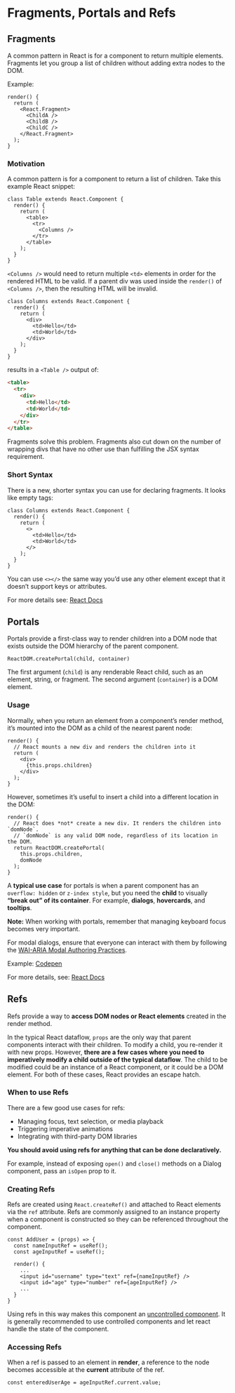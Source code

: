 # Fragments, Portals and Refs

## Fragments

A common pattern in React is for a component to return multiple elements. Fragments let you group a list of children without adding extra nodes to the DOM.

Example:

```JSX
render() {
  return (
    <React.Fragment>
      <ChildA />
      <ChildB />
      <ChildC />
    </React.Fragment>
  );
}
```

### Motivation

A common pattern is for a component to return a list of children. Take this example React snippet:

```JSX
class Table extends React.Component {
  render() {
    return (
      <table>
        <tr>
          <Columns />
        </tr>
      </table>
    );
  }
}
```

`<Columns />` would need to return multiple `<td>` elements in order for the rendered HTML to be valid. If a parent div was used inside the `render()` of `<Columns />`, then the resulting HTML will be invalid.

```JSX
class Columns extends React.Component {
  render() {
    return (
      <div>
        <td>Hello</td>
        <td>World</td>
      </div>
    );
  }
}
```

results in a `<Table />` output of:

```HTML
<table>
  <tr>
    <div>
      <td>Hello</td>
      <td>World</td>
    </div>
  </tr>
</table>
```

Fragments solve this problem. Fragments also cut down on the number of wrapping divs that have no other use than fulfilling the JSX syntax requirement.

### Short Syntax

There is a new, shorter syntax you can use for declaring fragments. It looks like empty tags:

```JSX
class Columns extends React.Component {
  render() {
    return (
      <>
        <td>Hello</td>
        <td>World</td>
      </>
    );
  }
}
```

You can use `<></>` the same way you’d use any other element except that it doesn’t support keys or attributes.

For more details see: [React Docs](https://reactjs.org/docs/fragments.html)

## Portals

Portals provide a first-class way to render children into a DOM node that exists outside the DOM hierarchy of the parent component.

```Js
ReactDOM.createPortal(child, container)
```

The first argument (`child`) is any renderable React child, such as an element, string, or fragment. The second argument (`container`) is a DOM element.

### Usage

Normally, when you return an element from a component’s render method, it’s mounted into the DOM as a child of the nearest parent node:

```JSX
render() {
  // React mounts a new div and renders the children into it
  return (
    <div>
      {this.props.children}
    </div>
  );
}
```

However, sometimes it’s useful to insert a child into a different location in the DOM:

```JSX
render() {
  // React does *not* create a new div. It renders the children into `domNode`.
  // `domNode` is any valid DOM node, regardless of its location in the DOM.
  return ReactDOM.createPortal(
    this.props.children,
    domNode
  );
}
```

A **typical use case** for portals is when a parent component has an `overflow: hidden` or `z-index style`, but you need the **child** to visually **“break out” of its container**. For example, **dialogs**, **hovercards**, and **tooltips**.

**Note:** When working with portals, remember that managing keyboard focus becomes very important.

For modal dialogs, ensure that everyone can interact with them by following the [WAI-ARIA Modal Authoring Practices](https://www.w3.org/TR/wai-aria-practices-1.1/#dialog_modal).

Example: [Codepen](https://codepen.io/gaearon/pen/yzMaBd)

For more details, see: [React Docs](https://reactjs.org/docs/portals.html)

## Refs

Refs provide a way to **access DOM nodes or React elements** created in the render method.

In the typical React dataflow, `props` are the only way that parent components interact with their children. To modify a child, you re-render it with new props. However, **there are a few cases where you need to imperatively modify a child outside of the typical dataflow**. The child to be modified could be an instance of a React component, or it could be a DOM element. For both of these cases, React provides an escape hatch.

### When to use Refs

There are a few good use cases for refs:

- Managing focus, text selection, or media playback
- Triggering imperative animations
- Integrating with third-party DOM libraries

**You should avoid using refs for anything that can be done declaratively.**

For example, instead of exposing `open()` and `close()` methods on a Dialog component, pass an `isOpen` prop to it.

### Creating Refs

Refs are created using `React.createRef()` and attached to React elements via the `ref` attribute. Refs are commonly assigned to an instance property when a component is constructed so they can be referenced throughout the component.

```JSX
const AddUser = (props) => {
  const nameInputRef = useRef();
  const ageInputRef = useRef();

  render() {
    ...
    <input id="username" type="text" ref={nameInputRef} />
    <input id="age" type="number" ref={ageInputRef} />
    ...
  }
}
```

Using refs in this way makes this component an [uncontrolled component](https://reactjs.org/docs/uncontrolled-components.html). It is generally recommended to use controlled components and let react handle the state of the component.

### Accessing Refs

When a ref is passed to an element in **render**, a reference to the node becomes accessible at the **current** attribute of the ref.

```Js
const enteredUserAge = ageInputRef.current.value;
```
